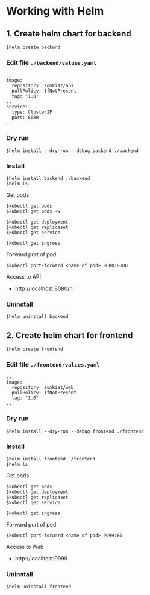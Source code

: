 # Working with Helm

## 1. Create helm chart for backend
```
$helm create backend
```

### Edit file `./backend/values.yaml`

```
...
image:
  repository: somkiat/api
  pullPolicy: IfNotPresent
  tag: "1.0"
...
service:
  type: ClusterIP
  port: 8080
...
```

### Dry run
```
$helm install --dry-run --debug backend ./backend
```

### Install
```
$helm install backend ./backend
$helm ls
```

Get pods
```
$kubectl get pods
$kubectl get pods -w

$kubectl get deployment
$kubectl get replicaset
$kubectl get service

$kubectl get ingress
```

Forward port of pod
```
$kubectl port-forward <name of pod> 8080:8080
```

Access to API
* http://localhost:8080/hi


### Uninstall
```
$helm uninstall backend
```

## 2. Create helm chart for frontend
```
$helm create frontend
```

### Edit file `./frontend/values.yaml`

```
...
image:
  repository: somkiat/web
  pullPolicy: IfNotPresent
  tag: "1.0"
...
```

### Dry run
```
$helm install --dry-run --debug frontend ./frontend
```

### Install
```
$helm install frontend ./frontend
$helm ls
```

Get pods
```
$kubectl get pods
$kubectl get deployment
$kubectl get replicaset
$kubectl get service

$kubectl get ingress
```

Forward port of pod
```
$kubectl port-forward <name of pod> 9999:80
```
Access to Web
* http://localhost:9999

### Uninstall
```
$helm uninstall frontend
```